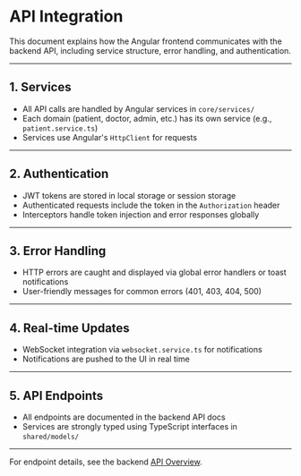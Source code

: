 # API Integration

This document explains how the Angular frontend communicates with the backend API, including service structure, error handling, and authentication.

---

## 1. Services
- All API calls are handled by Angular services in `core/services/`
- Each domain (patient, doctor, admin, etc.) has its own service (e.g., `patient.service.ts`)
- Services use Angular's `HttpClient` for requests

---

## 2. Authentication
- JWT tokens are stored in local storage or session storage
- Authenticated requests include the token in the `Authorization` header
- Interceptors handle token injection and error responses globally

---

## 3. Error Handling
- HTTP errors are caught and displayed via global error handlers or toast notifications
- User-friendly messages for common errors (401, 403, 404, 500)

---

## 4. Real-time Updates
- WebSocket integration via `websocket.service.ts` for notifications
- Notifications are pushed to the UI in real time

---

## 5. API Endpoints
- All endpoints are documented in the backend API docs
- Services are strongly typed using TypeScript interfaces in `shared/models/`

---

For endpoint details, see the backend [API Overview](../../backend/docs/api-overview.md).
